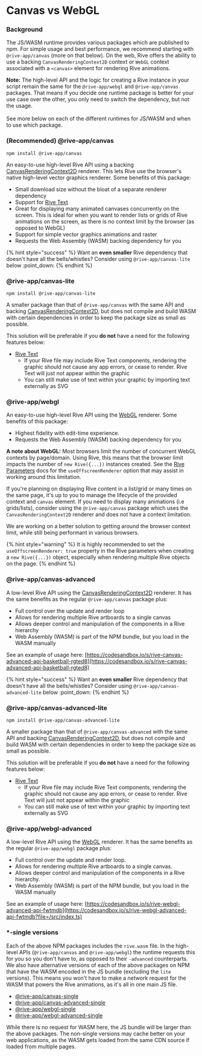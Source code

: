 # Canvas vs WebGL

### Background

The JS/WASM runtime provides various packages which are published to npm. For simple usage and best performance, we recommend starting with `@rive-app/canvas` (more on that below). On the web, Rive offers the ability to use a backing `CanvasRenderingContext2D` context or `WebGL` context associated with a `<canvas>` element for rendering Rive animations.

**Note:** The high-level API and the logic for creating a Rive instance in your script remain the same for the `@rive-app/webgl` and `@rive-app/canvas` packages. That means if you decide one runtime package is better for your use case over the other, you only need to switch the dependency, but not the usage.\
\
See more below on each of the different runtimes for JS/WASM and when to use which package.

### (Recommended) @rive-app/canvas

```
npm install @rive-app/canvas
```

An easy-to-use high-level Rive API using a backing [CanvasRenderingContext2D](https://developer.mozilla.org/en-US/docs/Web/API/Canvas\_API) renderer. This lets Rive use the browser's native high-level vector graphics renderer. Some benefits of this package:

* Small download size without the bloat of a separate renderer dependency
* Support for [Rive Text](../../../editor/text/)
* Great for displaying many animated canvases concurrently on the screen. This is ideal for when you want to render lists or grids of Rive animations on the screen, as there is no context limit by the browser (as opposed to WebGL)
* Support for simple vector graphics animations and raster
* Requests the Web Assembly (WASM) backing dependency for you

{% hint style="success" %}
Want an **even smaller** Rive dependency that doesn't have all the bells/whistles? Consider using `@rive-app/canvas-lite` below :point\_down:
{% endhint %}

### @rive-app/canvas-lite

```
npm install @rive-app/canvas-lite
```

A smaller package than that of `@rive-app/canvas` with the same API and backing [CanvasRenderingContext2D](https://developer.mozilla.org/en-US/docs/Web/API/Canvas\_API), but does not compile and build WASM with certain dependencies in order to keep the package size as small as possible.

This solution will be preferable if you **do not** have a need for the following features below:

* &#x20;[Rive Text](https://help.rive.app/editor/text)&#x20;
  * If your Rive file may include Rive Text components, rendering the graphic should not cause any app errors, or cease to render. Rive Text will just not appear within the graphic
  * You can still make use of text within your graphic by importing text externally as SVG

### @rive-app/webgl

An easy-to-use high-level Rive API using the [WebGL](https://developer.mozilla.org/en-US/docs/Web/API/WebGL\_API) renderer. Some benefits of this package:

* Highest fidelity with edit-time experience.
* Requests the Web Assembly (WASM) backing dependency for you

**A note about WebGL:** Most browsers limit the number of concurrent WebGL contexts by page/domain. Using Rive, this means that the browser limit impacts the number of `new Rive({...})` instances created. See the [Rive Parameters](rive-parameters.md) docs for the `useOffscreenRenderer` option that may assist in working around this limitation.

If you're planning on displaying Rive content in a list/grid or many times on the same page, it's up to you to manage the lifecycle of the provided context and `canvas` element. If you need to display many animations (i.e grids/lists), consider using the `@rive-app/canvas` package which uses the `CanvasRenderingContext2D` renderer and does not have a context limitation.

We are working on a better solution to getting around the browser context limit, while still being performant in various browsers.&#x20;

{% hint style="warning" %}
It is highly recommended to set the `useOffscreenRenderer: true` property in the Rive parameters when creating a `new Rive({...})` object, especially when rendering multiple Rive objects on the page.
{% endhint %}

### @rive-app/canvas-advanced

A low-level Rive API using the [CanvasRenderingContext2D](https://developer.mozilla.org/en-US/docs/Web/API/Canvas\_API) renderer. It has the same benefits as the regular `@rive-app/canvas` package plus:

* Full control over the update and render loop
* Allows for rendering multiple Rive artboards to a single canvas
* Allows deeper control and manipulation of the components in a Rive hierarchy
* Web Assembly (WASM) is part of the NPM bundle, but you load in the WASM manually

See an example of usage here: [https://codesandbox.io/s/rive-canvas-advanced-api-basketball-rgted8](https://codesandbox.io/s/rive-canvas-advanced-api-basketball-rgted8)

{% hint style="success" %}
Want an **even smaller** Rive dependency that doesn't have all the bells/whistles? Consider using `@rive-app/canvas-advanced-lite` below :point\_down:
{% endhint %}

### @rive-app/canvas-advanced-lite

```
npm install @rive-app/canvas-advanced-lite
```

A smaller package than that of `@rive-app/canvas-advanced` with the same API and backing [CanvasRenderingContext2D](https://developer.mozilla.org/en-US/docs/Web/API/Canvas\_API), but does not compile and build WASM with certain dependencies in order to keep the package size as small as possible.

This solution will be preferable if you **do not** have a need for the following features below:

* &#x20;[Rive Text](https://help.rive.app/editor/text)&#x20;
  * If your Rive file may include Rive Text components, rendering the graphic should not cause any app errors, or cease to render. Rive Text will just not appear within the graphic
  * You can still make use of text within your graphic by importing text externally as SVG

### @rive-app/webgl-advanced

A low-level Rive API using the [WebGL](https://developer.mozilla.org/en-US/docs/Web/API/WebGL\_API) renderer. It has the same benefits as the regular `@rive-app/webgl` package plus:

* Full control over the update and render loop.
* Allows for rendering multiple Rive artboards to a single canvas.
* Allows deeper control and manipulation of the components in a Rive hierarchy.
* Web Assembly (WASM) is part of the NPM bundle, but you load in the WASM manually

See an example of usage here: [https://codesandbox.io/s/rive-webgl-advanced-api-fwtmdb](https://codesandbox.io/s/rive-webgl-advanced-api-fwtmdb?file=/src/index.ts)

### \*-single versions

Each of the above NPM packages includes the `rive.wasm` file. In the high-level APIs (`@rive-app/canvas` and `@rive-app/webgl`) the runtime requests this for you so you don't have to, as opposed to their `-advanced` counterparts. We also have alternative versions of each of the above packages on NPM that have the WASM encoded in the JS bundle (excluding the `lite` versions). This means you won't have to make a network request for the WASM that powers the Rive animations, as it's all in one main JS file.

* [@rive-app/canvas-single](https://www.npmjs.com/package/@rive-app/canvas-single)
* [@rive-app/canvas-advanced-single](https://www.npmjs.com/package/@rive-app/canvas-advanced-single)
* [@rive-app/webgl-single](https://www.npmjs.com/package/@rive-app/webgl-single)
* [@rive-app/webgl-advanced-single](https://www.npmjs.com/package/@rive-app/webgl-advanced-single)

While there is no request for WASM here, the JS bundle will be larger than the above packages. The non-single versions may cache better on your web applications, as the WASM gets loaded from the same CDN source if loaded from multiple pages.

